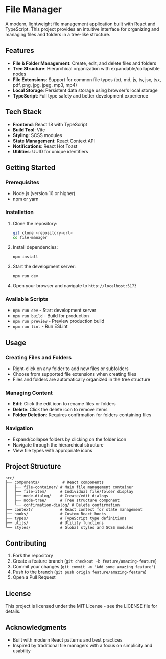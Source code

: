 # File Manager

A modern, lightweight file management application built with React and TypeScript. This project provides an intuitive interface for organizing and managing files and folders in a tree-like structure.

## Features

- **File & Folder Management**: Create, edit, and delete files and folders
- **Tree Structure**: Hierarchical organization with expandable/collapsible nodes
- **File Extensions**: Support for common file types (txt, md, js, ts, jsx, tsx, pdf, png, jpg, jpeg, mp3, mp4)
- **Local Storage**: Persistent data storage using browser's local storage
- **TypeScript**: Full type safety and better development experience

## Tech Stack

- **Frontend**: React 18 with TypeScript
- **Build Tool**: Vite
- **Styling**: SCSS modules
- **State Management**: React Context API
- **Notifications**: React Hot Toast
- **Utilities**: UUID for unique identifiers

## Getting Started

### Prerequisites

- Node.js (version 16 or higher)
- npm or yarn

### Installation

1. Clone the repository:
   ```bash
   git clone <repository-url>
   cd file-manager
   ```

2. Install dependencies:
   ```bash
   npm install
   ```

3. Start the development server:
   ```bash
   npm run dev
   ```

4. Open your browser and navigate to `http://localhost:5173`

### Available Scripts

- `npm run dev` - Start development server
- `npm run build` - Build for production
- `npm run preview` - Preview production build
- `npm run lint` - Run ESLint

## Usage

### Creating Files and Folders
- Right-click on any folder to add new files or subfolders
- Choose from supported file extensions when creating files
- Files and folders are automatically organized in the tree structure

### Managing Content
- **Edit**: Click the edit icon to rename files or folders
- **Delete**: Click the delete icon to remove items
- **Folder Deletion**: Requires confirmation for folders containing files

### Navigation
- Expand/collapse folders by clicking on the folder icon
- Navigate through the hierarchical structure
- View file types with appropriate icons

## Project Structure

```
src/
├── components/          # React components
│   ├── file-container/ # Main file management container
│   ├── file-item/      # Individual file/folder display
│   ├── node-dialog/    # Create/edit dialogs
│   ├── node-tree/      # Tree structure component
│   └── confirmation-dialog/ # Delete confirmation
├── context/            # React context for state management
├── hooks/              # Custom React hooks
├── types/              # TypeScript type definitions
├── utils/              # Utility functions
└── styles/             # Global styles and SCSS modules
```

## Contributing

1. Fork the repository
2. Create a feature branch (`git checkout -b feature/amazing-feature`)
3. Commit your changes (`git commit -m 'Add some amazing feature'`)
4. Push to the branch (`git push origin feature/amazing-feature`)
5. Open a Pull Request

## License

This project is licensed under the MIT License - see the LICENSE file for details.

## Acknowledgments

- Built with modern React patterns and best practices
- Inspired by traditional file managers with a focus on simplicity and usability
